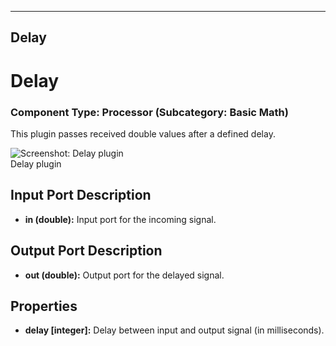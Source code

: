    
---
Delay
---

# Delay

### Component Type: Processor (Subcategory: Basic Math)

This plugin passes received double values after a defined delay.  

![Screenshot:
        Delay plugin](img/Delay.jpg "Screenshot: Delay plugin")  
Delay plugin

## Input Port Description  

*   **in (double):** Input port for the incoming signal.  
    

## Output Port Description  

*   **out (double):** Output port for the delayed signal.

## Properties

*   **delay \[integer\]:** Delay between input and output signal (in milliseconds).